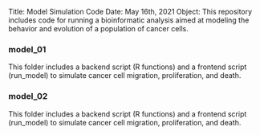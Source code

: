 Title: Model Simulation Code
Date: May 16th, 2021
Object: This repository includes code for running a bioinformatic analysis aimed at modeling the behavior and evolution of a population of cancer cells. 

### model_01
This folder includes a backend script (R functions) and a frontend script (run_model) to simulate cancer cell migration, proliferation, and death.


### model_02
This folder includes a backend script (R functions) and a frontend script (run_model) to simulate cancer cell migration, proliferation, and death.


